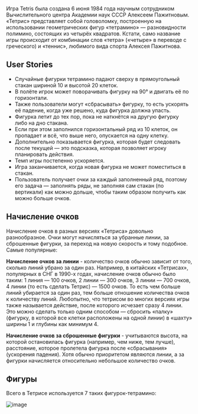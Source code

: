 
Игра Tetris была создана 6 июня 1984 года научным сотрудником Вычислительного центра Академии наук СССР Алексеем Пажитновым. «Тетрис» представляет собой головоломку, построенную на использовании геометрических фигур «тетрамино» — разновидности полимино, состоящих из четырёх квадратов. Кстати, само название игры происходит от комбинации слов «тетра» («четыре» в переводе с греческого) и «теннис», любимого вида спорта Алексея Пажитнова. 

## User Stories

- Случайные фигурки тетрамино падают сверху в прямоугольный стакан шириной 10 и высотой 20 клеток. 
- В полёте игрок может поворачивать фигурку на 90° и двигать её по горизонтали. 
- Также пользователи могут «сбрасывать» фигурку, то есть ускорять её падение, когда уже решено, куда фигурка должна упасть. 
- Фигурка летит до тех пор, пока не наткнётся на другую фигурку либо на дно стакана. 
- Если при этом заполнился горизонтальный ряд из 10 клеток, он пропадает и всё, что выше него, опускается на одну клетку. 
- Дополнительно показывается фигурка, которая будет следовать после текущей — это подсказка, которая позволяет игроку планировать действия. 
- Темп игры постепенно ускоряется.
- Игра заканчивается, когда новая фигурка не может поместиться в стакан.
- Пользователь получает очки за каждый заполненный ряд, поэтому его задача — заполнять ряды, не заполняя сам стакан (по вертикали) как можно дольше, чтобы таким образом получить как можно больше очков.

## Начисление очков

Начисление очков в разных версиях «Тетриса» довольно разнообразное.
Очки могут начисляться за убранные линии, за сброшенные фигурки, за переход на новую скорость и тому подобное. Самые популярные:

**Начисление очков за линии** - количество очков обычно зависит от того, сколько линий убрано за один раз. Например, в китайских «Тетрисах», популярных в СНГ в 1990-х годах, начисление очков обычно было таким: 1 линия — 100 очков, 2 линии — 300 очков, 3 линии — 700 очков, 4 линии (то есть сделать Тетрис) — 1500 очков. То есть чем больше линий убирается за один раз, тем больше отношение количества очков к количеству линий. Любопытно, что тетрисом во многих версиях игры также называется действие, после которого исчезает сразу 4 линии. Это можно сделать только одним способом — сбросить «палку» (фигурку, в которой все клетки расположены на одной линии) в «шахту» ширины 1 и глубины как минимум 4.

**Начисление очков за сброшенные фигурки** - учитываются высота, на которой остановилась фигурка (например, чем ниже, тем лучше), расстояние, которое пролетела фигурка после «сбрасывания» (ускорения падения). Хотя обычно приоритетом являются линии, а за фигурки начисляется относительно небольшое количество очков.

## Фигуры

Всего в Тетрисе используется 7 таких фигурок-тетрамино:

![image](https://github.com/startupemulator/challenges/blob/main/Tetris%20game/7_1.png)
